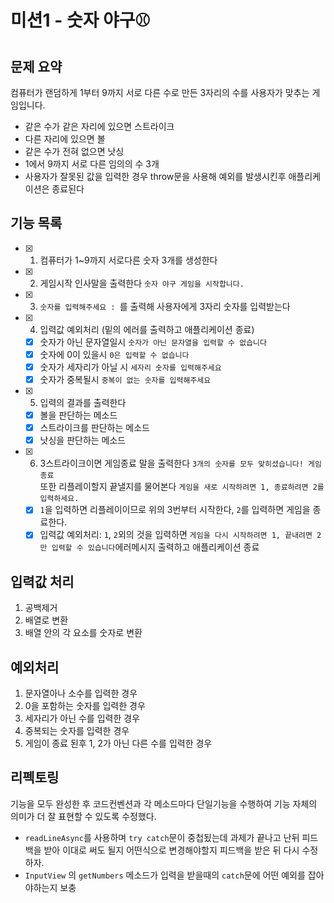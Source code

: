 # 미션1 - 숫자 야구⚾

## 문제 요약

컴퓨터가 랜덤하게 1부터 9까지 서로 다른 수로 만든 3자리의 수를 사용자가 맞추는 게임입니다.

- 같은 수가 같은 자리에 있으면 스트라이크
- 다른 자리에 있으면 볼
- 같은 수가 전혀 없으면 낫싱
- 1에서 9까지 서로 다른 임의의 수 3개
- 사용자가 잘못된 값을 입력한 경우 throw문을 사용해 예외를 발생시킨후 애플리케이션은 종료된다

## 기능 목록

- [x] 1. 컴퓨터가 1~9까지 서로다른 숫자 3개를 생성한다
- [x] 2. 게임시작 인사말을 출력한다 `숫자 야구 게임을 시작합니다.`
- [x] 3. `숫자를 입력해주세요 : `를 출력해 사용자에게 3자리 숫자를 입력받는다
- [x] 4. 입력값 예외처리 (밑의 에러를 출력하고 애플리케이션 종료)
  - [x] 숫자가 아닌 문자열일시 `숫자가 아닌 문자열을 입력할 수 없습니다`
  - [x] 숫자에 0이 있을시 `0은 입력할 수 없습니다`
  - [x] 숫자가 세자리가 아닐 시 `세자리 숫자를 입력해주세요`
  - [x] 숫자가 중복될시 `중복이 없는 숫자를 입력해주세요`
- [x] 5. 입력의 결과를 출력한다

  - [x] 볼을 판단하는 메소드
  - [x] 스트라이크를 판단하는 메소드
  - [x] 낫싱을 판단하는 메소드

- [x] 6. 3스트라이크이면 게임종료 말을 출력한다 `3개의 숫자를 모두 맞히셨습니다! 게임 종료`
     </br>또한 리플레이할지 끝낼지를 물어본다 `게임을 새로 시작하려면 1, 종료하려면 2를 입력하세요.`
  - [x] `1`을 입력하면 리플레이이므로 위의 3번부터 시작한다, `2`를 입력하면 게임을 종료한다.
  - [x] 입력값 예외처리: `1`, `2`외의 것을 입력하면 `게임을 다시 시작하려면 1, 끝내려면 2만 입력할 수 있습니다`에러메시지 출력하고 애플리케이션 종료

## 입력값 처리

1. 공백제거
2. 배열로 변환
3. 배열 안의 각 요소를 숫자로 변환

## 예외처리

1. 문자열아나 소수를 입력한 경우
2. 0을 포함하는 숫자를 입력한 경우
3. 세자리가 아닌 수를 입력한 경우
4. 중복되는 숫자를 입력한 경우
5. 게임이 종료 된후 1, 2가 아닌 다른 수를 입력한 경우

## 리펙토링

기능을 모두 완성한 후 코드컨벤션과 각 메소드마다 단일기능을 수행하여 기능 자체의 의미가 더 잘 표현할 수 있도록 수정했다.

- `readLineAsync`를 사용하며 `try catch`문이 중첩됬는데 과제가 끝나고 난뒤 피드백을 받아 이대로 써도 될지 어떤식으로 변경해야할지 피드백을 받은 뒤 다시 수정하자.
- `InputView` 의 `getNumbers` 메소드가 입력을 받을때의 `catch`문에 어떤 예외를 잡아야하는지 보충
